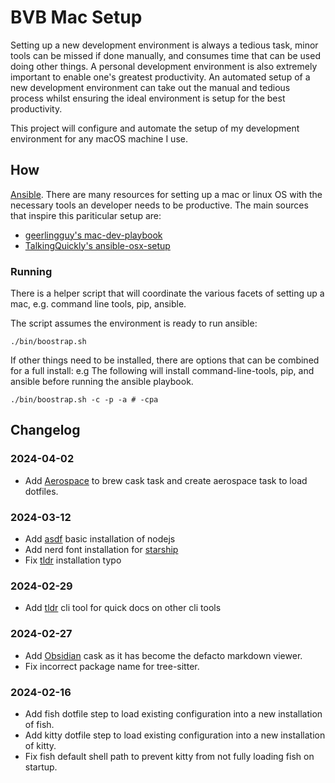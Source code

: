 # BVB Mac Setup

Setting up a new development environment is always a tedious task, minor tools can be missed if done
manually, and consumes time that can be used doing other things. A personal development environment
is also extremely important to enable one's greatest productivity. An automated setup of a new
development environment can take out the manual and tedious process whilst ensuring the ideal
environment is setup for the best productivity.

This project will configure and automate the setup of my development environment for any macOS
machine I use.

## How

[Ansible](https://www.ansible.com/). There are many resources for setting up a mac or linux OS with
the necessary tools an developer needs to be productive. The main sources that inspire this
pariticular setup are:

- [geerlingguy's mac-dev-playbook](https://github.com/geerlingguy/mac-dev-playbook/tree/master)
- [TalkingQuickly's ansible-osx-setup](https://github.com/TalkingQuickly/ansible-osx-setup)

### Running

There is a helper script that will coordinate the various facets of setting up a mac, e.g.
command line tools, pip, ansible.

The script assumes the environment is ready to run ansible:

```
./bin/boostrap.sh
```

If other things need to be installed, there are options that can be combined for a full install: e.g
The following will install command-line-tools, pip, and ansible before running the ansible playbook.

```
./bin/boostrap.sh -c -p -a # -cpa
```

## Changelog

### 2024-04-02
- Add [Aerospace](https://github.com/nikitabobko/AeroSpace) to brew cask task and create aerospace task to load dotfiles.

### 2024-03-12
- Add [asdf](https://asdf-vm.com/) basic installation of nodejs
- Add nerd font installation for [starship](https://starship.rs/#prerequisites)
- Fix [tldr](https://tldr.sh/) installation typo

### 2024-02-29
- Add [tldr](https://github.com/tldr-pages/tldr) cli tool for quick docs on other cli tools
### 2024-02-27
- Add [Obsidian](https://github.com/epwalsh/obsidian.nvim) cask as it has become the defacto markdown viewer.
- Fix incorrect package name for tree-sitter.
### 2024-02-16
- Add fish dotfile step to load existing configuration into a new installation of fish.
- Add kitty dotfile step to load existing configuration into a new installation of kitty.
- Fix fish default shell path to prevent kitty from not fully loading fish on startup.
